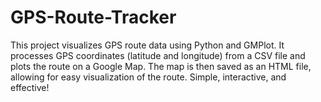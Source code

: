 # GPS-Route-Tracker
This project visualizes GPS route data using Python and GMPlot. It processes GPS coordinates (latitude and longitude) from a CSV file and plots the route on a Google Map. The map is then saved as an HTML file, allowing for easy visualization of the route. Simple, interactive, and effective!
